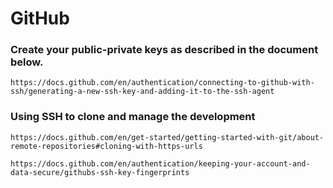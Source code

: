 # GitHub

### Create your public-private keys as described in the document below.
```
https://docs.github.com/en/authentication/connecting-to-github-with-ssh/generating-a-new-ssh-key-and-adding-it-to-the-ssh-agent
```

### Using SSH to clone and manage the development
```
https://docs.github.com/en/get-started/getting-started-with-git/about-remote-repositories#cloning-with-https-urls

https://docs.github.com/en/authentication/keeping-your-account-and-data-secure/githubs-ssh-key-fingerprints
```

